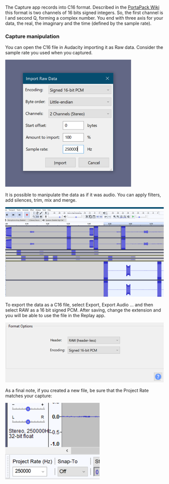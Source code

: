 The Capture app records into C16 format. Described in the [PortaPack Wiki](https://github.com/sharebrained/portapack-hackrf/issues/139) this format is two channels of 16 bits signed integers. So, the first channel is I and second Q, forming a complex number. You end with three axis for your data, the real, the imaginary and the time (defined by the sample rate).

### Capture manipulation

You can open the C16 file in Audacity importing it as Raw data. Consider the sample rate you used when you captured.

<img src="img/c16_import.png" width="400">

It is possible to manipulate the data as if it was audio. You can apply filters, add silences, trim, mix and merge.

<img src="img/c16_export_multitrack.png" width="800">

To export the data as a C16 file, select Export, Export Audio ... and then select RAW as a 16 bit signed PCM. After saving, change the extension and you will be able to use the file in the Replay app.

<img src="img/c16_export.png" width="600">

As a final note, if you created a new file, be sure that the Project Rate matches your capture:

<img src="img/c16_export2.png" width="300">
